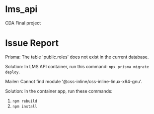 # lms_api

CDA Final project

# Issue Report

Prisma:
The table 'public.roles' does not exist in the current database.

Solution: In LMS API container, run this command: `npx prisma migrate deploy`.

Mailer:
Cannot find module '@css-inline/css-inline-linux-x64-gnu'.

Solution: In the container app, run these commands:

1. `npm rebuild`
2. `npm install`
